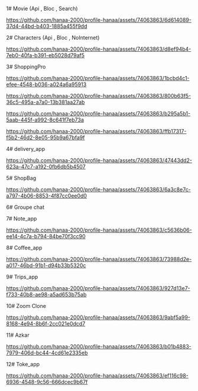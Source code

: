 1# Movie (Api , Bloc , Search)


https://github.com/hanaa-2000/profile-hanaa/assets/74063863/6d614089-37d4-44bd-b403-1885a455f9dd


2# Characters (Api , Bloc , NoInternet)

https://github.com/hanaa-2000/profile-hanaa/assets/74063863/d8ef94b4-7eb0-40fa-b391-eb5028d79af5


3# ShoppingPro 




https://github.com/hanaa-2000/profile-hanaa/assets/74063863/1bcbd4c1-efee-4548-b036-a024a6a95913



https://github.com/hanaa-2000/profile-hanaa/assets/74063863/800b63f5-36c5-495a-a7a0-13b381aa27ab




https://github.com/hanaa-2000/profile-hanaa/assets/74063863/b295a5b1-5aab-445f-a992-8c641f7eb73a




https://github.com/hanaa-2000/profile-hanaa/assets/74063863/ffb17317-f5b2-46d2-8e05-95b9a67bfa9f


4# delivery_app

https://github.com/hanaa-2000/profile-hanaa/assets/74063863/47443dd2-623a-47c7-a192-0fb6db5b4507


5# ShopBag

https://github.com/hanaa-2000/profile-hanaa/assets/74063863/6a3c8e7c-a797-4b06-8853-4f87cc0ee0d0


6# Groupe chat


7# Note_app

https://github.com/hanaa-2000/profile-hanaa/assets/74063863/c5636b06-ee14-4c7a-b794-84be70f3cc90

8# Coffee_app


https://github.com/hanaa-2000/profile-hanaa/assets/74063863/73988d2e-a017-46bd-91b1-d94b33b5320c


9# Trips_app

https://github.com/hanaa-2000/profile-hanaa/assets/74063863/927d13e7-f733-40b8-ae98-a5ad653b75ab


10# Zoom Clone

https://github.com/hanaa-2000/profile-hanaa/assets/74063863/9abf5a99-8168-4e94-8b6f-2cc021e0dcd7

11# Azkar 


https://github.com/hanaa-2000/profile-hanaa/assets/74063863/b01b4883-7979-406d-bc44-4cd61e2335eb


12# Toke_app

https://github.com/hanaa-2000/profile-hanaa/assets/74063863/ef116c98-6936-4548-9c56-666dcec9b67f





